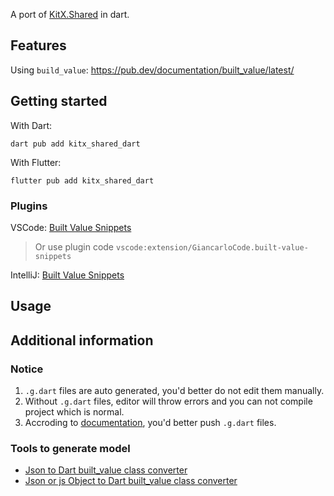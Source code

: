 A port of [KitX.Shared](https://github.com/Crequency/KitX-Standard/KitX.Shared) in dart.

## Features

Using `build_value`: https://pub.dev/documentation/built_value/latest/

## Getting started

With Dart:

```shell
dart pub add kitx_shared_dart
```

With Flutter:

```shell
flutter pub add kitx_shared_dart
```

### Plugins

VSCode: [Built Value Snippets](https://marketplace.visualstudio.com/items?itemName=GiancarloCode.built-value-snippets)
> Or use plugin code `vscode:extension/GiancarloCode.built-value-snippets`

IntelliJ: [Built Value Snippets](https://plugins.jetbrains.com/plugin/13786-built-value-snippets)

## Usage


## Additional information

### Notice

1. `.g.dart` files are auto generated, you'd better do not edit them manually.
2. Without `.g.dart` files, editor will throw errors and you can not compile project which is normal.
3. Accroding to [documentation](https://pub.dev/packages/built_value#should-i-check-in-andor-publish-in-the-generated-gdart-files), you'd better push `.g.dart` files.

### Tools to generate model

- [Json to Dart built_value class converter](https://charafau.github.io/json2builtvalue/)
- [Json or js Object to Dart built_value class converter](https://januwa.github.io/p5_object_2_builtvalue/index.html)
